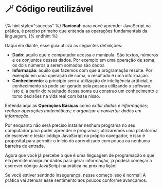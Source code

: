# 🪄 Código reutilizável

{% hint style="success" %}
**Racional**: para você aprender JavaScript na prática, é preciso primeiro que entenda as operações fundamentais da linguagem.
{% endhint %}

Daqui em diante, esse guia utiliza as seguintes definições:

* **Dado**: aquilo que o computador acessa e manipula. São textos, números e os conjuntos desses dados. Por exemplo em uma operação de soma, os dois números a serem somados são dados.
* **Informação**: aquilo que fazemos com que a programação resulte. Por exemplo em uma operação de soma, o resultado é uma informação.
* **Conhecimento**: a princípio sem a utilização de inteligência artificial, o conhecimento só pode ser gerado pela pessoa utilizando o software. Isto é, a partir do resultado dessa soma eu construo um conhecimento e tomo decisões na vida real com base nisso.

Entenda aqui as **Operações Básicas** como _exibir dados e informações_; _realizar operações matemáticas_; e _organizar e converter dados em informação_.

Por enquanto não será preciso instalar nenhum programa no seu computador para poder aprender e programar; utilizaremos uma plataforma de escrever e testar código JavaScript no próprio navegador, e isso é proposital para permitir o início do aprendizado com pouca ou nenhuma barreira de entrada.

Agora que você já percebe o que é uma linguagem de programação e que ela permite manipular dados para gerar informação, já poderá começar a escrever código JavaScript na prática na próxima lição!

Se você estiver sentindo insegurança, nesse começo isso é normal! A prática vai atenuar esse sentimento aos poucos conforme avançamos.
